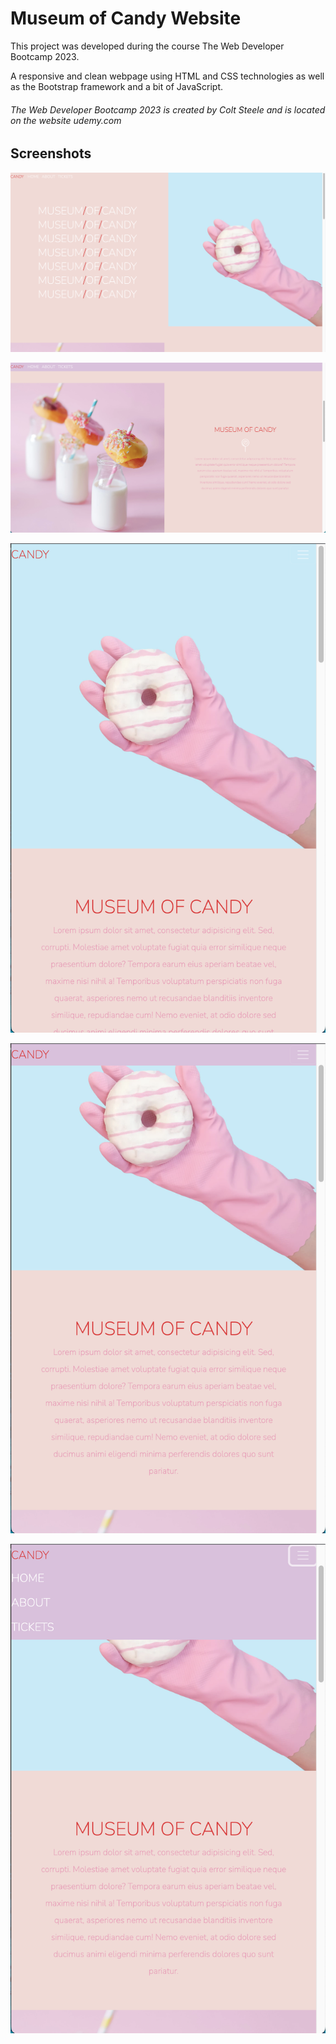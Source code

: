 # Museum of Candy Website

This project was developed during the course The Web Developer Bootcamp 2023.

A responsive and clean webpage using HTML and CSS technologies as well as the Bootstrap framework and a bit of JavaScript.

###### The Web Developer Bootcamp 2023 is created by Colt Steele and is located on the website udemy.com

## Screenshots
![Widescreen top](/imgs/Widescreen.png)


![Widescreen page](/imgs/Widescreen%20scrolled.png)


![Mobile Top Page](/imgs/Mobile-Top.png)


![Mobile scrolled](/imgs/Mobile-scrolled.png)


![Navbar](/imgs/Mobile-Navbar.png)
